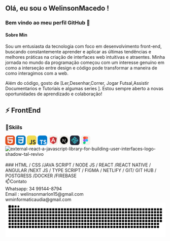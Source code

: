 ## Olá, eu sou o WelinsonMacedo ! 
### Bem vindo ao meu perfil GitHub 👋</br>
#### Sobre Min </br>
Sou um entusiasta da tecnologia com foco em desenvolvimento front-end, buscando constantemente aprender e aplicar as últimas tendências e melhores práticas na criação de interfaces web intuitivas e atraentes. Minha jornada no mundo da programação começou com um interesse genuíno em como a interseção entre design e código pode transformar a maneira de como interagimos com a web.

 Além do código, gosto de [Ler,Desenhar,Correr, Jogar Futsal,Assistir Documentarios e Tutoriais e algumas series   ]. Estou sempre aberto a novas oportunidades de aprendizado e colaboração!
## ⚡ FrontEnd</br>
### 🤔Skiils</br>
<div styles="display:flex; flex-directon:row; "> 
<img src="https://raw.githubusercontent.com/tandpfun/skill-icons/de91fca307a83d75fc5b1f6ce24540454acead41/icons/HTML.svg" width="30px"/>
<img src="https://raw.githubusercontent.com/tandpfun/skill-icons/de91fca307a83d75fc5b1f6ce24540454acead41/icons/CSS.svg" width="30px"/>
<img src="https://raw.githubusercontent.com/tandpfun/skill-icons/de91fca307a83d75fc5b1f6ce24540454acead41/icons/JavaScript.svg" width="30px"/>
<img src="https://raw.githubusercontent.com/tandpfun/skill-icons/de91fca307a83d75fc5b1f6ce24540454acead41/icons/TypeScript.svg" width="30px"/>
<img src="https://raw.githubusercontent.com/tandpfun/skill-icons/de91fca307a83d75fc5b1f6ce24540454acead41/icons/Angular-Light.svg" width="30px"/>
<img src="https://raw.githubusercontent.com/tandpfun/skill-icons/de91fca307a83d75fc5b1f6ce24540454acead41/icons/NextJS-Light.svg" width="30px"/>
<img src="https://raw.githubusercontent.com/tandpfun/skill-icons/de91fca307a83d75fc5b1f6ce24540454acead41/icons/Netlify-Dark.svg" width="30px"/>
<img src="https://raw.githubusercontent.com/tandpfun/skill-icons/de91fca307a83d75fc5b1f6ce24540454acead41/icons/Figma-Light.svg" width="30px"/>
 <img width="24" height="24" src="https://img.icons8.com/external-tal-revivo-shadow-tal-revivo/24/external-react-a-javascript-library-for-building-user-interfaces-logo-shadow-tal-revivo.png" alt="external-react-a-javascript-library-for-building-user-interfaces-logo-shadow-tal-revivo"/>
</div></br>
### HTML / CSS /JAVA SCRIPT / NODE JS / REACT /REACT NATIVE / ANGULAR /NEXT JS / TYPE SCRIPT / FIGMA / NETLIFY / GIT/ GIT HUB / POSTGRESS /DOCKER /FIREBASE
 </br>
 📫Contato</br>
Whatsapp: 34 99144-8794</br>
Email : welinsonmarlon15@gmail.com</br>
wminformaticaudia@gmail.com</br>
<picture>
  <source media="(prefers-color-scheme: dark)" srcset="https://raw.githubusercontent.com/welinsonmacedo/welinsonmacedo/output/github-contribution-grid-snake-dark.svg">
  <source media="(prefers-color-scheme: light)" srcset="https://raw.githubusercontent.com/welinsonmacedo/welinsonmacedo/output/github-contribution-grid-snake.svg">
  <img alt="github contribution grid snake animation" src="https://raw.githubusercontent.com/welinsonmacedo/welinsonmacedo/output/github-contribution-grid-snake.svg">
</picture>

